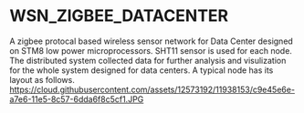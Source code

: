 # WSN_ZIGBEE_DATACENTER
A zigbee protocal based wireless sensor network for Data Center designed on STM8 low power microprocessors.
SHT11 sensor is used for each node. The distributed system collected data for further analysis and visulization for the whole system designed for data centers.
A typical node has its layout as follows.
https://cloud.githubusercontent.com/assets/12573192/11938153/c9e45e6e-a7e6-11e5-8c57-6dda6f8c5cf1.JPG
